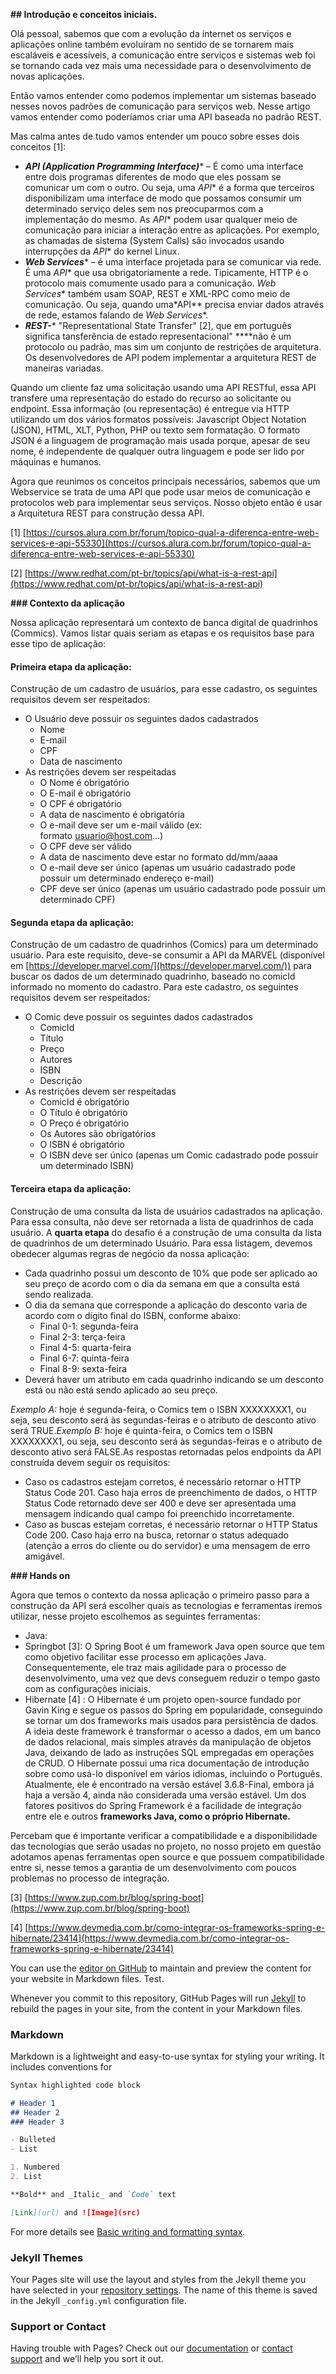 **## Introdução e conceitos iniciais.**

Olá pessoal, sabemos que com a evolução da internet os serviços e aplicações online também evoluíram no sentido de se tornarem mais escaláveis e acessíveis, a comunicação entre serviços e sistemas web foi se tornando cada vez mais uma necessidade para o desenvolvimento de novas aplicações.

Então vamos entender como podemos implementar um sistemas baseado nesses novos padrões de comunicação para serviços web. Nesse artigo vamos entender como poderíamos criar uma API baseada no padrão REST.

Mas calma antes de tudo vamos entender um pouco sobre esses dois conceitos [1]:

- ***API (Application Programming Interface)**** – É como uma interface entre dois programas diferentes de modo que eles possam se comunicar um com o outro. Ou seja, uma *API** é a forma que terceiros disponibilizam uma interface de modo que possamos consumir um determinado serviço deles sem nos preocuparmos com a implementação do mesmo. As *API** podem usar qualquer meio de comunicação para iniciar a interação entre as aplicações. Por exemplo, as chamadas de sistema (System Calls) são invocados usando interrupções da *API** do kernel Linux.
- ***Web Services**** – é uma interface projetada para se comunicar via rede. É uma *API** que usa obrigatoriamente a rede. Tipicamente, HTTP é o protocolo mais comumente usado para a comunicação. *Web Services** também usam SOAP, REST e XML-RPC como meio de comunicação. Ou seja, quando uma*API** precisa enviar dados através de rede, estamos falando de *Web Services**.
- ***REST-**** "Representational State Transfer" [2], que em português significa tansferência de estado representacional" ****não é um protocolo ou padrão, mas sim um conjunto de restrições de arquitetura. Os desenvolvedores de API podem implementar a arquitetura REST de maneiras variadas.

Quando um cliente faz uma solicitação usando uma API RESTful, essa API transfere uma representação do estado do recurso ao solicitante ou endpoint. Essa informação (ou representação) é entregue via HTTP utilizando um dos vários formatos possíveis: Javascript Object Notation (JSON), HTML, XLT, Python, PHP ou texto sem formatação. O formato JSON é a linguagem de programação mais usada porque, apesar de seu nome, é independente de qualquer outra linguagem e pode ser lido por máquinas e humanos.

Agora que reunimos os conceitos principais necessários, sabemos que um Webservice se trata de uma API que pode usar meios de comunicação e protocolos web para implementar seus serviços. Nosso objeto então é usar a Arquitetura REST para construção dessa API.

[1] [https://cursos.alura.com.br/forum/topico-qual-a-diferenca-entre-web-services-e-api-55330](https://cursos.alura.com.br/forum/topico-qual-a-diferenca-entre-web-services-e-api-55330)

[2] [https://www.redhat.com/pt-br/topics/api/what-is-a-rest-api](https://www.redhat.com/pt-br/topics/api/what-is-a-rest-api)

**### Contexto da aplicação**

Nossa aplicação representará um contexto de banca digital de quadrinhos (Commics). Vamos listar quais seriam as etapas e os requisitos base para esse tipo de aplicação:

#### **Primeira etapa da aplicação:**

 Construção de um cadastro de usuários, para esse cadastro, os seguintes requisitos devem ser respeitados:

- O Usuário deve possuir os seguintes dados cadastrados
    - Nome
    - E-mail
    - CPF
    - Data de nascimento
- As restrições devem ser respeitadas
    - O Nome é obrigatório
    - O E-mail é obrigatório
    - O CPF é obrigatório
    - A data de nascimento é obrigatória
    - O e-mail deve ser um e-mail válido (ex: formato [usuario@host.com](mailto:usuario@host.com)…)
    - O CPF deve ser válido
    - A data de nascimento deve estar no formato dd/mm/aaaa
    - O e-mail deve ser único (apenas um usuário cadastrado pode possuir um determinado endereço e-mail)
    - CPF deve ser único (apenas um usuário cadastrado pode possuir um determinado CPF)

#### **Segunda etapa da aplicação:**

Construção de um cadastro de quadrinhos (Comics) para um determinado usuário. Para este requisito, deve-se consumir a API da MARVEL (disponível em [https://developer.marvel.com/](https://developer.marvel.com/)) para buscar os dados de um determinado quadrinho, baseado no comicId informado no momento do cadastro. Para este cadastro, os seguintes requisitos devem ser respeitados:

- O Comic deve possuir os seguintes dados cadastrados
    - ComicId
    - Título
    - Preço
    - Autores
    - ISBN
    - Descrição
- As restrições devem ser respeitadas
    - ComicId é obrigatório
    - O Título é obrigatório
    - O Preço é obrigatório
    - Os Autores são obrigatórios
    - O ISBN é obrigatório
    - O ISBN deve ser único (apenas um Comic cadastrado pode possuir um determinado ISBN)

#### **Terceira etapa da aplicação:**

Construção de uma consulta da lista de usuários cadastrados na aplicação. Para essa consulta, não deve ser retornada a lista de quadrinhos de cada usuário. A **quarta etapa** do desafio é a construção de uma consulta da lista de quadrinhos de um determinado Usuário. Para essa listagem, devemos obedecer algumas regras de negócio da nossa aplicação:

- Cada quadrinho possui um desconto de 10% que pode ser aplicado ao seu preço de acordo com o dia da semana em que a consulta está sendo realizada.
- O dia da semana que corresponde a aplicação do desconto varia de acordo com o dígito final do ISBN, conforme abaixo:
    - Final 0-1: segunda-feira
    - Final 2-3: terça-feira
    - Final 4-5: quarta-feira
    - Final 6-7: quinta-feira
    - Final 8-9: sexta-feira
- Deverá haver um atributo em cada quadrinho indicando se um desconto está ou não está sendo aplicado ao seu preço.

*Exemplo A:* hoje é segunda-feira, o Comics tem o ISBN XXXXXXXX1, ou seja, seu desconto será às segundas-feiras e o atributo de desconto ativo será TRUE.*Exemplo B:* hoje é quinta-feira, o Comics tem o ISBN XXXXXXXX1, ou seja, seu desconto será às segundas-feiras e o atributo de desconto ativo será FALSE.As respostas retornadas pelos endpoints da API construída devem seguir os requisitos:

- Caso os cadastros estejam corretos, é necessário retornar o HTTP Status Code 201. Caso haja erros de preenchimento de dados, o HTTP Status Code retornado deve ser 400 e deve ser apresentada uma mensagem indicando qual campo foi preenchido incorretamente.
- Caso as buscas estejam corretas, é necessário retornar o HTTP Status Code 200. Caso haja erro na busca, retornar o status adequado (atenção a erros do cliente ou do servidor) e uma mensagem de erro amigável.

**### Hands on**

Agora que temos o contexto da nossa aplicação o primeiro passo para a construção da API será escolher quais as tecnologias e ferramentas iremos utilizar, nesse projeto escolhemos as seguintes ferramentas:

- Java:
- Springbot [3]:  O Spring Boot é um framework Java open source que tem como objetivo facilitar esse processo em aplicações Java. Consequentemente, ele traz mais agilidade para o processo de desenvolvimento, uma vez que devs conseguem reduzir o tempo gasto com as configurações iniciais.
- Hibernate [4] : O Hibernate é um projeto open-source fundado por Gavin King e segue os passos do Spring em popularidade, conseguindo se tornar um dos frameworks mais usados para persistência de dados. A ideia deste framework é transformar o acesso a dados, em um banco de dados relacional, mais simples através da manipulação de objetos Java, deixando de lado as instruções SQL empregadas em operações de CRUD. O Hibernate possui uma rica documentação de introdução sobre como usá-lo disponível em vários idiomas, incluindo o Português. Atualmente, ele é encontrado na versão estável 3.6.8-Final, embora já haja a versão 4, ainda não considerada uma versão estável. Um dos fatores positivos do Spring Framework é a facilidade de integração entre ele e outros **frameworks Java, como o próprio Hibernate.**

Percebam que é importante verificar a compatibilidade e a disponibilidade das tecnologias que serão usadas no projeto, no nosso projeto em questão adotamos apenas ferramentas open source e que possuem compatibilidade entre si,  nesse temos a garantia de um desenvolvimento com poucos problemas no processo de integração. 

[3] [https://www.zup.com.br/blog/spring-boot](https://www.zup.com.br/blog/spring-boot)

[4] [https://www.devmedia.com.br/como-integrar-os-frameworks-spring-e-hibernate/23414](https://www.devmedia.com.br/como-integrar-os-frameworks-spring-e-hibernate/23414)



You can use the [editor on GitHub](https://github.com/jcarloslimaufc/VUP-challenge/edit/gh-pages/index.md) to maintain and preview the content for your website in Markdown files. Test.

Whenever you commit to this repository, GitHub Pages will run [Jekyll](https://jekyllrb.com/) to rebuild the pages in your site, from the content in your Markdown files.

### Markdown

Markdown is a lightweight and easy-to-use syntax for styling your writing. It includes conventions for

```markdown
Syntax highlighted code block

# Header 1
## Header 2
### Header 3

- Bulleted
- List

1. Numbered
2. List

**Bold** and _Italic_ and `Code` text

[Link](url) and ![Image](src)
```

For more details see [Basic writing and formatting syntax](https://docs.github.com/en/github/writing-on-github/getting-started-with-writing-and-formatting-on-github/basic-writing-and-formatting-syntax).

### Jekyll Themes

Your Pages site will use the layout and styles from the Jekyll theme you have selected in your [repository settings](https://github.com/jcarloslimaufc/VUP-challenge/settings/pages). The name of this theme is saved in the Jekyll `_config.yml` configuration file.

### Support or Contact

Having trouble with Pages? Check out our [documentation](https://docs.github.com/categories/github-pages-basics/) or [contact support](https://support.github.com/contact) and we’ll help you sort it out.
